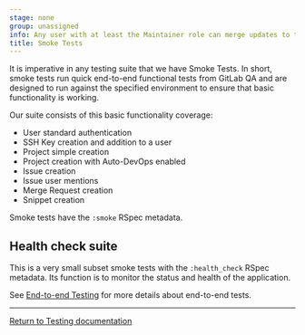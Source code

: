 ```yaml
---
stage: none
group: unassigned
info: Any user with at least the Maintainer role can merge updates to this content. For details, see https://docs.gitlab.com/development/development_processes/#development-guidelines-review.
title: Smoke Tests
---
```


It is imperative in any testing suite that we have Smoke Tests. In short, smoke
tests run quick end-to-end functional tests from GitLab QA and are
designed to run against the specified environment to ensure that basic
functionality is working.

Our suite consists of this basic functionality coverage:

- User standard authentication
- SSH Key creation and addition to a user
- Project simple creation
- Project creation with Auto-DevOps enabled
- Issue creation
- Issue user mentions
- Merge Request creation
- Snippet creation

Smoke tests have the `:smoke` RSpec metadata.

## Health check suite

This is a very small subset smoke tests with the `:health_check` RSpec metadata.
Its function is to monitor the status and health of the application.

See [End-to-end Testing](end_to_end/_index.md) for more details about
end-to-end tests.

---

[Return to Testing documentation](_index.md)
